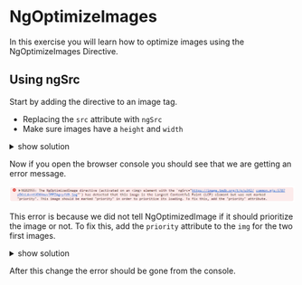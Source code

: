 # NgOptimizeImages

In this exercise you will learn how to optimize images using the NgOptimizeImages Directive.

## Using ngSrc 

Start by adding the directive to an image tag.

- Replacing the `src` attribute with `ngSrc`
- Make sure images have a `height` and `width`

<details>
    <summary>show solution</summary>

Go to `movie-card.component.html` and modify the img tag to contain following changes:

```html
  <img class="movie-image"
       [alt]="movie.title"
       [ngSrc]="movie.poster_path | movieImage"
       height="330"
       width="220"
  >
```
</details>

Now if you open the browser console you should see that we are getting an error message.

![img.png](images/ng-optimize-image/ng-image-prio-warning.png)

This error is because we did not tell NgOptimizedImage if it should prioritize the image or not. 
To fix this, add the `priority` attribute to the `img` for the two first images.  

<details>
    <summary>show solution</summary>

Use the index from the movie list to set the priority of the image in the movie card.

```html
  <img class="movie-image"
       [alt]="movie.title"
       [ngSrc]="movie.poster_path | movieImage"
       height="330"
       width="220"
       [priority]="index < 2"
  >
```
</details>

After this change the error should be gone from the console.
